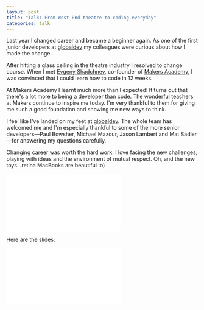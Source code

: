 ```yaml
---
layout: post
title: "Talk: From West End theatre to coding everyday"
categories: talk
---
```

Last year I changed career and became a beginner again. As one of the first
junior developers at [globaldev] my colleagues were curious about how I made
the change.

After hitting a glass ceiling in the theatre industry I resolved to change
course. When I met [Evgeny Shadchnev], co-founder of [Makers Academy], I was
convinced that I could learn how to code in 12 weeks.

At Makers Academy I learnt much more than I expected! It turns out that there's
a lot more to being a developer than code. The wonderful teachers at Makers
continue to inspire me today. I'm very thankful to them for giving me such a
good foundation and showing me new ways to think.

I feel like I've landed on my feet at [globaldev]. The whole team has welcomed
me and I'm especially thankful to some of the more senior developers&mdash;Paul
Bowsher, Michael Mazour, Jason Lambert and Mat Sadler&mdash;for answering my
questions carefully.

Changing career was worth the hard work. I love facing the new challenges,
playing with ideas and the environment of mutual respect. Oh, and the new
toys&hellip;retina MacBooks are beautiful :o)

<div class="embed-container  ratio16x9  vimeo">
    <iframe src="//player.vimeo.com/video/114144583" frameborder="0" webkitallowfullscreen mozallowfullscreen allowfullscreen></iframe>
</div>

Here are the slides:

<div class="embed-container  ratio16x9  slideshare">
    <iframe src="//www.slideshare.net/slideshow/embed_code/42636269" frameborder="0" marginwidth="0" marginheight="0" scrolling="no"></iframe>
</div>

[globaldev]: http://globaldev.co.uk
[Makers Academy]: http://www.makersacademy.com
[Evgeny Shadchnev]: http://twitter.com/shadchnev
